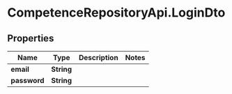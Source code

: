 # CompetenceRepositoryApi.LoginDto

## Properties
Name | Type | Description | Notes
------------ | ------------- | ------------- | -------------
**email** | **String** |  | 
**password** | **String** |  | 
